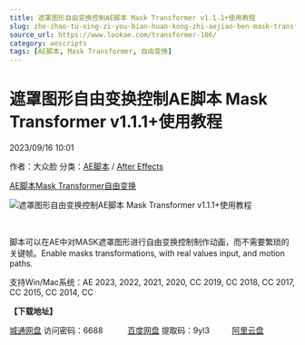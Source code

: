 ```yaml
---
title: 遮罩图形自由变换控制AE脚本 Mask Transformer v1.1.1+使用教程
slug: zhe-zhao-tu-xing-zi-you-bian-huan-kong-zhi-aejiao-ben-mask-transformer-v1-1-1-shi-yong-jiao-cheng
source_url: https://www.lookae.com/transformer-106/
category: aescripts
tags: [AE脚本, Mask Transformer, 自由变换]
---
```

# 遮罩图形自由变换控制AE脚本 Mask Transformer v1.1.1+使用教程

2023/09/16 10:01

作者：大众脸
分类：[AE脚本](https://www.lookae.com/after-effects/aescripts/) / [After Effects](https://www.lookae.com/after-effects/)

[AE脚本](https://www.lookae.com/tag/ae%e8%84%9a%e6%9c%ac/)[Mask Transformer](https://www.lookae.com/tag/mask-transformer/)[自由变换](https://www.lookae.com/tag/%e8%87%aa%e7%94%b1%e5%8f%98%e6%8d%a2/)

![遮罩图形自由变换控制AE脚本 Mask Transformer v1.1.1+使用教程](https://www.lookae.com/wp-content/uploads/2019/02/Mask-Transformer-.jpg "遮罩图形自由变换控制AE脚本 Mask Transformer v1.1.1+使用教程-LookAE.com")

[﻿](http://cloud.video.taobao.com/play/u/null/p/1/e/6/t/1/428070822319.mp4)

脚本可以在AE中对MASK遮罩图形进行自由变换控制制作动画，而不需要繁琐的关键帧。Enable masks transformations, with real values input, and motion paths.

支持Win/Mac系统：AE 2023, 2022, 2021, 2020, CC 2019, CC 2018, CC 2017, CC 2015, CC 2014, CC

**【下载地址】**

[城通网盘](https://url70.ctfile.com/f/2827370-937512756-4db22f?p=4431) 访问密码：6688           [百度网盘](https://pan.baidu.com/s/1Kt_IkLluF2oRDZkLl0zIKw?pwd=9yl3) 提取码：9yl3          [阿里云盘](https://www.aliyundrive.com/s/t233B7JkvQQ)
